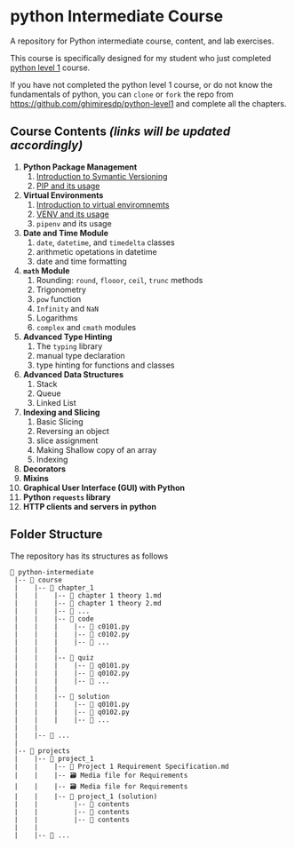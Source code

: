 # python Intermediate Course

A repository for Python intermediate course, content, and lab exercises.

This course is specifically designed for my student who just completed [python level 1](https://github.com/ghimiresdp/python-level1) course.

If you have not completed the python level 1 course, or do not know the fundamentals of python, you can `clone` or `fork` the repo from https://github.com/ghimiresdp/python-level1 and complete all the chapters.

## Course Contents _(links will be updated accordingly)_

1. **Python Package Management**
    1. [Introduction to Symantic Versioning](course/c01_pip/c0101%20symver.md)
   2. [PIP and its usage](course/c01_pip/c0102%20pip.md)
2. **Virtual Environments**
   1. [Introduction to virtual enviromnemts](course/c02_virtual_environment/c0201%20virtual%20environment%20introduction.md)
   2. [VENV and its usage](course/c02_virtual_environment/c0202%20venv.md)
   3. `pipenv` and its usage
3. **Date and Time Module**
   1. `date`, `datetime`, and `timedelta` classes
   2. arithmetic opetations in datetime
   3. date and time formatting
4. **`math` Module**
   1. Rounding: `round`, `flooor`, `ceil`, `trunc` methods
   2. Trigonometry
   3. `pow` function
   4. `Infinity` and `NaN`
   5. Logarithms
   6. `complex` and `cmath` modules
5. **Advanced Type Hinting**
   1. The `typing` library
   2. manual type declaration
   3. type hinting for functions and classes
6. **Advanced Data Structures**
   1. Stack
   2. Queue
   3. Linked List
7. **Indexing and Slicing**
   1. Basic Slicing
   2. Reversing an object
   3. slice assignment
   4. Making Shallow copy of an array
   5. Indexing
8. **Decorators**
9.  **Mixins**
10. **Graphical User Interface (GUI) with Python**
11. **Python `requests` library**
12. **HTTP clients and servers in python**


## Folder Structure
The repository has its structures as follows
```
📂 python-intermediate
 |-- 📂 course
 |    |-- 📂 chapter_1
 |    |    |-- 📜 chapter 1 theory 1.md
 |    |    |-- 📜 chapter 1 theory 2.md
 |    |    |-- 📄 ...
 |    |    |-- 📂 code
 |    |    |    |-- 📄 c0101.py
 |    |    |    |-- 📄 c0102.py
 |    |    |    |-- 📄 ...
 |    |    |
 |    |    |-- 📂 quiz
 |    |    |    |-- 📄 q0101.py
 |    |    |    |-- 📄 q0102.py
 |    |    |    |-- 📄 ...
 |    |    |
 |    |    |-- 📂 solution
 |    |    |    |-- 📄 q0101.py
 |    |    |    |-- 📄 q0102.py
 |    |    |    |-- 📄 ...
 |    |
 |    |-- 📂 ...
 |
 |-- 📂 projects
 |    |-- 📂 project_1
 |    |    |-- 📜 Project 1 Requirement Specification.md
 |    |    |-- 🗃️ Media file for Requirements
 |    |    |-- 🗃️ Media file for Requirements
 |    |    |-- 📂 project_1 (solution)
 |    |         |-- 📂 contents
 |    |         |-- 📄 contents
 |    |         |-- 📄 contents
 |    |
 |    |-- 📂 ...

```
